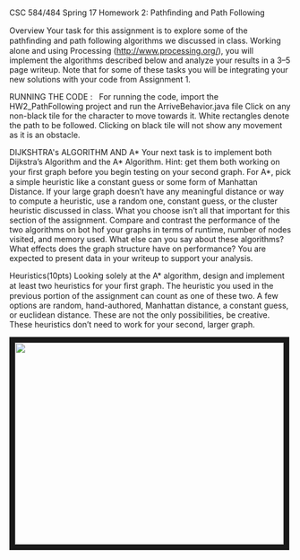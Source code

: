 CSC 584/484 Spring 17 Homework 2: Pathﬁnding and Path Following 

Overview Your task for this assignment is to explore some of the pathﬁnding and path following algorithms we discussed in class. Working alone and using Processing (http://www.processing.org/), you will implement the algorithms described below and analyze your results in a 3–5 page writeup. Note that for some of these tasks you will be integrating your new solutions with your code from Assignment 1.

RUNNING THE CODE :  
For running the code, import the HW2_PathFollowing project and run the ArriveBehavior.java file
Click on any non-black tile for the character to move towards it. White rectangles denote the path to be followed.
Clicking on black tile will not show any movement as it is an obstacle.

DIJKSHTRA's ALGORITHM AND A*
Your next task is to implement both Dijkstra’s Algorithm and the A* Algorithm. Hint: get them both working on your ﬁrst graph before you begin testing on your second graph. For A*, pick a simple heuristic like a constant guess or some form of Manhattan Distance. If your large graph doesn’t have any meaningful distance or way to compute a heuristic, use a random one, constant guess, or the cluster heuristic discussed in class. What you choose isn’t all that important for this section of the assignment. Compare and contrast the performance of the two algorithms on bot hof your graphs in terms of runtime, number of nodes visited, and memory used. What else can you say about these algorithms? What effects does the graph structure have on performance? You are expected to present data in your writeup to support your analysis.

Heuristics(10pts)
Looking solely at the A* algorithm, design and implement at least two heuristics for your ﬁrst graph. The heuristic you used in the previous portion of the assignment can count as one of these two. A few options are random, hand-authored, Manhattan distance, a constant guess, or euclidean distance. These are not the only possibilities, be creative. These heuristics don’t need to work for your second, larger graph.

<p align="left">
<img src="https://raw.githubusercontent.com/Kshitij-Patil/Game-AI-Path-Finding-and-Path-Following/master/images/pathfindandfollow.png" width="480" height="360" border="10">
 </p>
